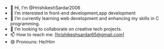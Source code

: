- 👋 Hi, I’m @HrishikeshSardar2006
- 👀 I’m interested in front-end development,app development
- 🌱 I’m currently learning web development and enhancing my skills in C programming.
- 💞️ I’m looking to collaborate on creative tech projects.
- 📫 How to reach me: [hrishikeshsardar65@gmail.com]
- 😄 Pronouns: He/Him

